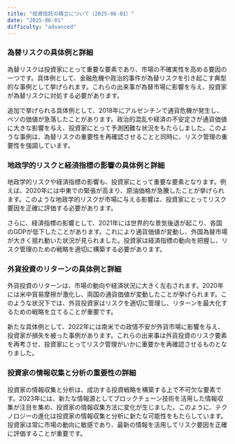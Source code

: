 ```yaml
---
title: "投資信託の積立について（2025-06-01）"
date: "2025-06-01"
difficulty: "advanced"
---
```


### 為替リスクの具体例と詳細

為替リスクは投資家にとって重要な要素であり、市場の不確実性を高める要因の一つです。具体例として、金融危機や政治的事件が為替リスクを引き起こす典型的な事例として挙げられます。これらの出来事が為替市場に影響を与え、投資家が為替リスクに対処する必要があります。

追加で挙げられる具体例として、2018年にアルゼンチンで通貨危機が発生し、ペソの価値が急落したことがあります。政治的混乱や経済の不安定さが通貨価値に大きな影響を与え、投資家にとって予測困難な状況をもたらしました。このような事例は、為替リスクの重要性を再確認させることと同時に、リスク管理の重要性を強調しています。

### 地政学的リスクと経済指標の影響の具体例と詳細

地政学的リスクや経済指標の影響も、投資家にとって重要な要素となります。例えば、2020年には中東での緊張が高まり、原油価格が急騰したことが挙げられます。このような地政学的リスクが市場に与える影響は、投資家にとってリスク要因を正確に評価する必要があります。

さらに、経済指標の影響として、2021年には世界的な景気後退が起こり、各国のGDPが低下したことがあります。これにより通貨価値が変動し、外国為替市場が大きく揺れ動いた状況が見られました。投資家は経済指標の動向を把握し、リスク管理のための戦略を適切に構築する必要があります。

### 外貨投資のリターンの具体例と詳細

外貨投資のリターンは、市場の動向や経済状況に大きく左右されます。2020年には米中貿易摩擦が激化し、両国の通貨価値が変動したことが挙げられます。このような状況下では、外貨投資家はリスクを適切に管理し、リターンを最大化するための戦略を立てることが重要です。

新たな具体例として、2022年には南米での政情不安が外貨市場に影響を与え、投資家が損失を被った事例があります。これらの出来事は外貨投資のリスク要素を再考させ、投資家にとってリスク管理がいかに重要かを再確認させるものとなりました。

### 投資家の情報収集と分析の重要性の詳細

投資家の情報収集と分析は、成功する投資戦略を構築する上で不可欠な要素です。2023年には、新たな情報源としてブロックチェーン技術を活用した情報収集が注目を集め、投資家の情報収集方法に変化が生じました。このように、テクノロジーの進化は投資家の情報収集と分析に新たな可能性をもたらしています。投資家は常に市場の動向に敏感であり、最新の情報を活用してリスク要因を正確に評価することが重要です。
